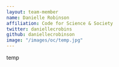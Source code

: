 ```yaml
---
layout: team-member
name: Danielle Robinson
affiliation: Code for Science & Society
twitter: daniellecrobins
github: daniellecrobinson
image: "/images/oc/temp.jpg"
---
```


temp
